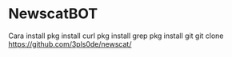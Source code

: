 # NewscatBOT
Cara install
pkg install curl
pkg install grep
pkg install git
git clone https://github.com/3pls0de/newscat/


